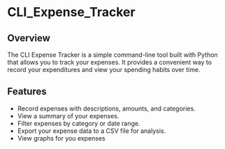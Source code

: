 # CLI_Expense_Tracker

## Overview

The CLI Expense Tracker is a simple command-line tool built with Python that allows you to track your expenses. It provides a convenient way to record your expenditures and view your spending habits over time.

## Features

- Record expenses with descriptions, amounts, and categories.
- View a summary of your expenses.
- Filter expenses by category or date range.
- Export your expense data to a CSV file for analysis.
- View graphs for you expenses


 

